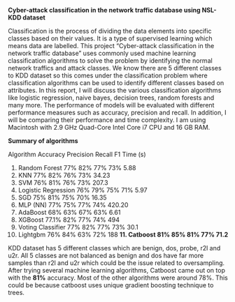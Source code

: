 **Cyber-attack classification in the network traffic database using NSL-KDD dataset**

Classification is the process of dividing the data elements into specific classes based on their values. It is a type of supervised learning which means data are labelled. This project “Cyber-attack classification in the network traffic database” uses commonly used machine learning classification algorithms to solve the problem by identifying the normal network traffics and attack classes. We know there are 5 different classes to KDD dataset so this comes under the classification problem where classification algorithms can be used to identify different classes based on attributes. In this report, I will discuss the various classification algorithms like logistic regression, naive bayes, decision trees, random forests and many more. The performance of models will be evaluated with different performance measures such as accuracy, precision and recall. In addition, I will be comparing their performance and time complexity. I am using Macintosh with 2.9 GHz Quad-Core Intel Core i7 CPU and 16 GB RAM.

**Summary of algorithms**

Algorithm	Accuracy	Precision	Recall	F1	Time (s)
1. Random Forest	77%	82%	77%	73%	5.88
2. KNN	77%	82%	76%	73%	34.23
3. SVM	76%	81%	76%	73%	207.3
4. Logistic Regression	76%	79%	75%	71%	5.97
5. SGD	75%	81%	75%	70%	16.35
6. MLP (NN)	77%	75%	77%	74%	420.20
7. AdaBoost	68%	63%	67%	63%	6.61
8. XGBoost	77.1%	82%	77%	74%	494
9. Voting Classifier	77%	82%	77%	73%	30.1
10. Lightgbm	76%	84%	63%	72%	188
**11. Catboost	81%	85%	81%	77%	71.2**


KDD dataset has 5 different classes which are benign, dos, probe, r2l and u2r. All 5 classes are not balanced as benign and dos have far more samples than r2l and u2r which could be the issue related to oversampling. After trying several machine learning algorithms, Catboost came out on top with the **81%** accuracy. Most of the other algorithms were around 78%. This could be because catboost uses unique gradient boosting technique to trees.
